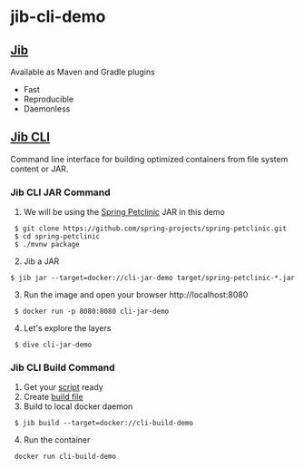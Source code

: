 # jib-cli-demo

## [Jib](https://github.com/GoogleContainerTools/jib)
Available as Maven and Gradle plugins
- Fast
- Reproducible
- Daemonless

## [Jib CLI](https://github.com/GoogleContainerTools/jib/tree/master/jib-cli)
 Command line interface for building optimized containers from file system content or JAR.

### Jib CLI JAR Command

1. We will be using the [Spring Petclinic](https://projects.spring.io/spring-petclinic/) JAR in this demo
```
 $ git clone https://github.com/spring-projects/spring-petclinic.git
 $ cd spring-petclinic
 $ ./mvnw package
```
2. Jib a JAR
```
$ jib jar --target=docker://cli-jar-demo target/spring-petclinic-*.jar
```
3. Run the image and open your browser http://localhost:8080
```
 $ docker run -p 8080:8080 cli-jar-demo
```
4. Let's explore the layers
```
 $ dive cli-jar-demo
```

### Jib CLI Build Command

1. Get your [script](https://github.com/mpeddada1/jib-cli-demo/blob/main/script.sh) ready
2. Create [build file](https://github.com/mpeddada1/jib-cli-demo/blob/main/jib.yaml) 
3. Build to local docker daemon 

```
 $ jib build --target=docker://cli-build-demo
```
4. Run the container 

```
 docker run cli-build-demo
```

